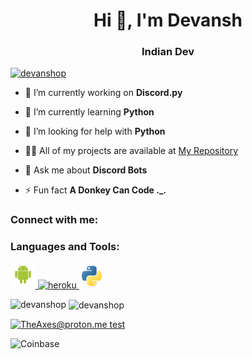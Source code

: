 <h1 align="center">Hi 👋, I'm Devansh</h1>
<h3 align="center">Indian Dev</h3>

<p align="left"> <a href="https://github.com/ryo-ma/github-profile-trophy"><img src="https://github-profile-trophy.vercel.app/?username=devanshop" alt="devanshop" /></a> </p>

- 🔭 I’m currently working on **Discord.py**

- 🌱 I’m currently learning **Python**

- 🤝 I’m looking for help with **Python**

- 👨‍💻 All of my projects are available at [My Repository](https://github.com/DevanshIsOp?tab=repositories)

- 💬 Ask me about **Discord Bots**

- ⚡ Fun fact **A Donkey Can Code ._.**

<h3 align="left">Connect with me:</h3>
<p align="left">
</p>

<h3 align="left">Languages and Tools:</h3>
<p align="left"> <a href="https://developer.android.com" target="_blank" rel="noreferrer"> <img src="https://raw.githubusercontent.com/devicons/devicon/master/icons/android/android-original-wordmark.svg" alt="android" width="40" height="40"/> </a> <a href="https://heroku.com" target="_blank" rel="noreferrer"> <img src="https://www.vectorlogo.zone/logos/heroku/heroku-icon.svg" alt="heroku" width="40" height="40"/> </a> <a href="https://www.python.org" target="_blank" rel="noreferrer"> <img src="https://raw.githubusercontent.com/devicons/devicon/master/icons/python/python-original.svg" alt="python" width="40" height="40"/> </a> </p>

<p><img align="left" src="https://github-readme-stats.vercel.app/api/top-langs?username=devanshop&show_icons=true&locale=en&layout=compact" alt="devanshop" /></p>

<p>&nbsp;<img align="center" src="https://github-readme-stats.vercel.app/api?username=devanshop&show_icons=true&locale=en" alt="devanshop" /></p>




<p align="left"> <a href="TheAxes@proton.me" target="_blank" rel="noreferrer"> <img src="https://cdn.discordapp.com/attachments/984383210710507590/1021004329165013083/coinbase.png" alt="TheAxes@proton.me"/> test </a>


![Coinbase](https://cdn.discordapp.com/attachments/984383210710507590/1021004329165013083/coinbase.png)
